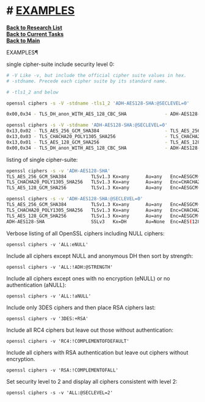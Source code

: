 # # **[EXAMPLES](https://docs.openssl.org/3.3/man1/openssl-ciphers/#examples)**

**[Back to Research List](../../../research_list.md)**\
**[Back to Current Tasks](../../../../a_status/current_tasks.md)**\
**[Back to Main](../../../../README.md)**

EXAMPLES¶

single cipher-suite include security level 0:

```bash
# -V Like -v, but include the official cipher suite values in hex.
# -stdname. Precede each cipher suite by its standard name.

# -tls1_2 and below

openssl ciphers -s -V -stdname -tls1_2 'ADH-AES128-SHA:@SECLEVEL=0'

0x00,0x34 - TLS_DH_anon_WITH_AES_128_CBC_SHA              - ADH-AES128-SHA                 SSLv3   Kx=DH       Au=None  Enc=AES(128)               Mac=SHA1

openssl ciphers -s -V -stdname 'ADH-AES128-SHA:@SECLEVEL=0'
0x13,0x02 - TLS_AES_256_GCM_SHA384                        - TLS_AES_256_GCM_SHA384         TLSv1.3 Kx=any      Au=any   Enc=AESGCM(256)            Mac=AEAD
0x13,0x03 - TLS_CHACHA20_POLY1305_SHA256                  - TLS_CHACHA20_POLY1305_SHA256   TLSv1.3 Kx=any      Au=any   Enc=CHACHA20/POLY1305(256) Mac=AEAD
0x13,0x01 - TLS_AES_128_GCM_SHA256                        - TLS_AES_128_GCM_SHA256         TLSv1.3 Kx=any      Au=any   Enc=AESGCM(128)            Mac=AEAD
0x00,0x34 - TLS_DH_anon_WITH_AES_128_CBC_SHA              - ADH-AES128-SHA                 SSLv3   Kx=DH       Au=None  Enc=AES(128)               Mac=SHA1
```

listing of single cipher-suite:

```bash
openssl ciphers -s -v 'ADH-AES128-SHA'
TLS_AES_256_GCM_SHA384         TLSv1.3 Kx=any      Au=any   Enc=AESGCM(256)            Mac=AEAD
TLS_CHACHA20_POLY1305_SHA256   TLSv1.3 Kx=any      Au=any   Enc=CHACHA20/POLY1305(256) Mac=AEAD
TLS_AES_128_GCM_SHA256         TLSv1.3 Kx=any      Au=any   Enc=AESGCM(128)            Mac=AEAD
```

```bash
openssl ciphers -s -v 'ADH-AES128-SHA:@SECLEVEL=0'
TLS_AES_256_GCM_SHA384         TLSv1.3 Kx=any      Au=any   Enc=AESGCM(256)            Mac=AEAD
TLS_CHACHA20_POLY1305_SHA256   TLSv1.3 Kx=any      Au=any   Enc=CHACHA20/POLY1305(256) Mac=AEAD
TLS_AES_128_GCM_SHA256         TLSv1.3 Kx=any      Au=any   Enc=AESGCM(128)            Mac=AEAD
ADH-AES128-SHA                 SSLv3   Kx=DH       Au=None  Enc=AES(128)               Mac=SHA1
```

Verbose listing of all OpenSSL ciphers including NULL ciphers:

`openssl ciphers -v 'ALL:eNULL'`

Include all ciphers except NULL and anonymous DH then sort by strength:

`openssl ciphers -v 'ALL:!ADH:@STRENGTH'`

Include all ciphers except ones with no encryption (eNULL) or no authentication (aNULL):

`openssl ciphers -v 'ALL:!aNULL'`

Include only 3DES ciphers and then place RSA ciphers last:

`openssl ciphers -v '3DES:+RSA'`

Include all RC4 ciphers but leave out those without authentication:

`openssl ciphers -v 'RC4:!COMPLEMENTOFDEFAULT'`

Include all ciphers with RSA authentication but leave out ciphers without encryption.

`openssl ciphers -v 'RSA:!COMPLEMENTOFALL'`

Set security level to 2 and display all ciphers consistent with level 2:

`openssl ciphers -s -v 'ALL:@SECLEVEL=2'`
